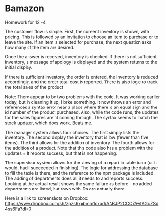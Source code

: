 # Bamazon
Homework for 12 -4

The customer flow is simple. First, the cureent inventory is shown, with pricing.
This is followed by an invitation to choose an item to purchase or to leave the site.
If an item is selected for purchase, the next question asks how many of the item are desired.

Once the answer is received, inventory is checked. If there is not sufficient inventory,
a message of apology is displayed and the system returns to the initial display.

If there is sufficient inventory, the order is entered, the inventory is reduced accordingly,
and the order total cost is reported. There is also logic to track the total sales
of the product

Note: There appear to be two problems with the code. It was working earlier today,
but in cleaning it up, I brke something. It now throws an error and references a syntax
error near a place where there is an equal sign and the id number of the product purchased.
Also, while the code runs, the updates for the sales figures are nt coming through.
The syntax seems to match the stock updater, which does work. Beats me.

The manager system allows four choices. The first simply lists the inventory.
The second display the inventory that is low (fewer than five items).
The third allows for the addition of inventory. The fourth allows for the addition
of a product.
Note that this code also has a problem with the updates = It reports success,
but that is not happening.

The supervisor system allows for the viewing of a report in table form
(or it would, had I succeeded in finishing). The logic for addressing the
database to fill the table is there, and the reference to the npm package is included.
The adding of departments does all it needs to and reports success. Looking
at the actual result shows the same failure as before - no added departments are listed,
but rows with IDs are actually there.

Here is a link to screenshots on Dropbox:
https://www.dropbox.com/sh/zpzs6xpbmm1cxad/AABJP2CCC7AwtAGcZSd4ss6Fa?dl=0
